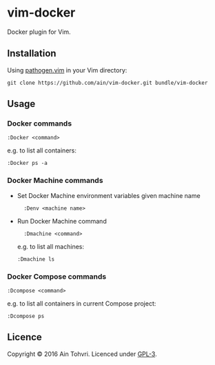 # vim-docker

Docker plugin for Vim.

## Installation

Using [pathogen.vim](https://github.com/tpope/vim-pathogen) in your Vim directory:

    git clone https://github.com/ain/vim-docker.git bundle/vim-docker

## Usage

### Docker commands

    :Docker <command>

e.g. to list all containers:

    :Docker ps -a

### Docker Machine commands

- Set Docker Machine environment variables given machine name

        :Denv <machine name>

- Run Docker Machine command

        :Dmachine <command>

  e.g. to list all machines:

      :Dmachine ls

### Docker Compose commands

    :Dcompose <command>

e.g. to list all containers in current Compose project:

    :Dcompose ps

## Licence

Copyright © 2016 Ain Tohvri. Licenced under [GPL-3](https://raw.githubusercontent.com/ain/vim-docker/master/LICENSE).
